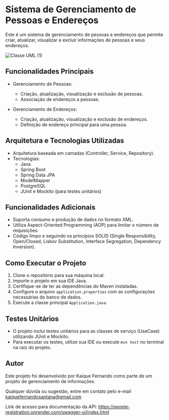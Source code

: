 # Sistema de Gerenciamento de Pessoas e Endereços

Este é um sistema de gerenciamento de pessoas e endereços que permite criar, atualizar, visualizar e excluir informações de pessoas e seus endereços.

![Classe UML (1)](https://github.com/kaiquef30/people-registration/assets/109758907/8f017679-e15a-4929-87ad-e49149c656b4)

## Funcionalidades Principais

- Gerenciamento de Pessoas:
  - Criação, atualização, visualização e exclusão de pessoas.
  - Associação de endereços a pessoas.

- Gerenciamento de Endereços:
  - Criação, atualização, visualização e exclusão de endereços.
  - Definição de endereço principal para uma pessoa.

## Arquitetura e Tecnologias Utilizadas

- Arquitetura baseada em camadas (Controller, Service, Repository).
- Tecnologias:
  - Java
  - Spring Boot
  - Spring Data JPA
  - ModelMapper
  - PostgreSQL
  - JUnit e Mockito (para testes unitários)

## Funcionalidades Adicionais

- Suporta consumo e produção de dados no formato XML.
- Utiliza Aspect-Oriented Programming (AOP) para limitar o número de requisições.
- Código limpo e seguindo os princípios SOLID (Single Responsibility, Open/Closed, Liskov Substitution, Interface Segregation, Dependency Inversion).

## Como Executar o Projeto

1. Clone o repositório para sua máquina local.
2. Importe o projeto em sua IDE Java.
3. Certifique-se de ter as dependências do Maven instaladas.
4. Configure o arquivo `application.properties` com as configurações necessárias do banco de dados.
5. Execute a classe principal `Application.java`.

## Testes Unitários

- O projeto inclui testes unitários para as classes de serviço (UseCase) utilizando JUnit e Mockito.
- Para executar os testes, utilize sua IDE ou execute `mvn test` no terminal na raiz do projeto.

## Autor

Este projeto foi desenvolvido por Kaique Fernando como parte de um projeto de gerenciamento de informações.

Qualquer dúvida ou sugestão, entre em contato pelo e-mail kaiquefernandosantana@gmail.com



Link de acesso para documentação da API: https://people-registration.onrender.com/swagger-ui/index.html
